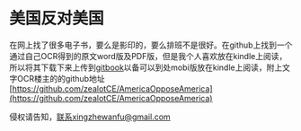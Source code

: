 # 美国反对美国 

在网上找了很多电子书，要么是影印的，要么排班不是很好。在github上找到一个通过自己OCR得到的原文word版及PDF版，但是我个人喜欢放在kindle上阅读，所以将其下载下来上传到[gitbook](https://sangeren.gitbooks.io/usoppositionus/content/?token=eyJ1c2VybmFtZSI6InNhbmdlcmVuIiwidGltZXN0YW1wIjoxNTk4MDA0MTI5NTgzfQ%3D%3D&sig=h3oGEofhUzH_T3BfJJWJdRWjxOE)以备可以到处mobi版放在kindle上阅读，附上文字OCR楼主的的github地址[https://github.com/zealotCE/AmericaOpposeAmerica](https://github.com/zealotCE/AmericaOpposeAmerica) 

侵权请告知，联系xingzhewanfu@gmail.com






